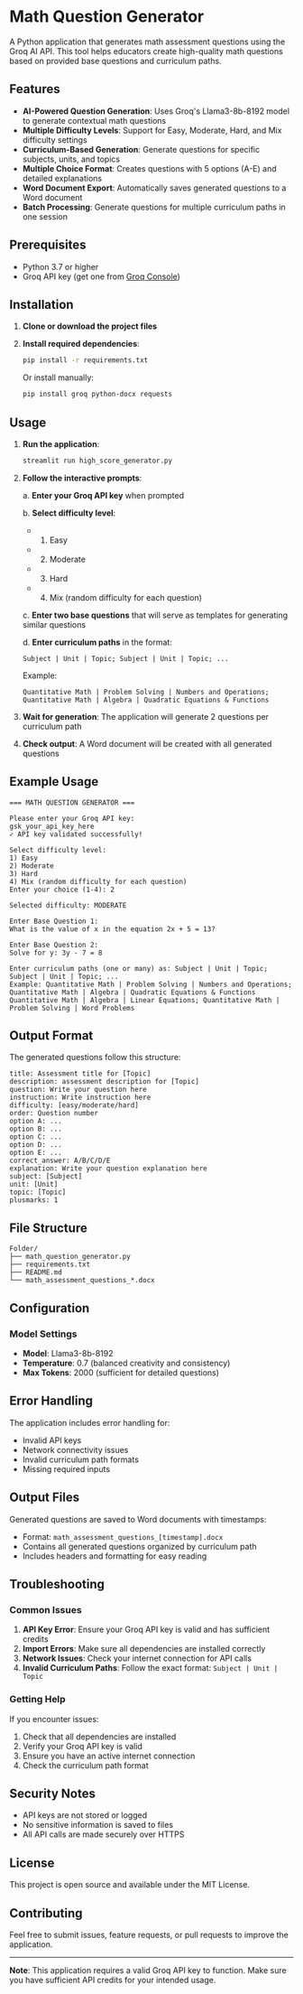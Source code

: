# Math Question Generator

A Python application that generates math assessment questions using the Groq AI API. This tool helps educators create high-quality math questions based on provided base questions and curriculum paths.

## Features

- **AI-Powered Question Generation**: Uses Groq's Llama3-8b-8192 model to generate contextual math questions
- **Multiple Difficulty Levels**: Support for Easy, Moderate, Hard, and Mix difficulty settings
- **Curriculum-Based Generation**: Generate questions for specific subjects, units, and topics
- **Multiple Choice Format**: Creates questions with 5 options (A-E) and detailed explanations
- **Word Document Export**: Automatically saves generated questions to a Word document
- **Batch Processing**: Generate questions for multiple curriculum paths in one session

## Prerequisites

- Python 3.7 or higher
- Groq API key (get one from [Groq Console](https://console.groq.com/))

## Installation

1. **Clone or download the project files**

2. **Install required dependencies**:
   ```bash
   pip install -r requirements.txt
   ```

   Or install manually:
   ```bash
   pip install groq python-docx requests
   ```

## Usage

1. **Run the application**:
   ```bash
   streamlit run high_score_generator.py
   ```

2. **Follow the interactive prompts**:

   a. **Enter your Groq API key** when prompted
   
   b. **Select difficulty level**:
      - 1) Easy
      - 2) Moderate
      - 3) Hard
      - 4) Mix (random difficulty for each question)
   
   c. **Enter two base questions** that will serve as templates for generating similar questions
   
   d. **Enter curriculum paths** in the format:
      ```
      Subject | Unit | Topic; Subject | Unit | Topic; ...
      ```
      
      Example:
      ```
      Quantitative Math | Problem Solving | Numbers and Operations; Quantitative Math | Algebra | Quadratic Equations & Functions
      ```

3. **Wait for generation**: The application will generate 2 questions per curriculum path

4. **Check output**: A Word document will be created with all generated questions

## Example Usage

```
=== MATH QUESTION GENERATOR ===

Please enter your Groq API key:
gsk_your_api_key_here
✓ API key validated successfully!

Select difficulty level:
1) Easy
2) Moderate
3) Hard
4) Mix (random difficulty for each question)
Enter your choice (1-4): 2

Selected difficulty: MODERATE

Enter Base Question 1:
What is the value of x in the equation 2x + 5 = 13?

Enter Base Question 2:
Solve for y: 3y - 7 = 8

Enter curriculum paths (one or many) as: Subject | Unit | Topic; Subject | Unit | Topic; ...
Example: Quantitative Math | Problem Solving | Numbers and Operations; Quantitative Math | Algebra | Quadratic Equations & Functions
Quantitative Math | Algebra | Linear Equations; Quantitative Math | Problem Solving | Word Problems
```

## Output Format

The generated questions follow this structure:

```
title: Assessment title for [Topic]
description: assessment description for [Topic]
question: Write your question here
instruction: Write instruction here
difficulty: [easy/moderate/hard]
order: Question number
option A: ...
option B: ...
option C: ...
option D: ...
option E: ...
correct_answer: A/B/C/D/E
explanation: Write your question explanation here
subject: [Subject]
unit: [Unit]
topic: [Topic]
plusmarks: 1
```

## File Structure

```
Folder/
├── math_question_generator.py    
├── requirements.txt              
├── README.md                     
└── math_assessment_questions_*.docx  
```

## Configuration

### Model Settings
- **Model**: Llama3-8b-8192
- **Temperature**: 0.7 (balanced creativity and consistency)
- **Max Tokens**: 2000 (sufficient for detailed questions)

## Error Handling

The application includes error handling for:
- Invalid API keys
- Network connectivity issues
- Invalid curriculum path formats
- Missing required inputs

## Output Files

Generated questions are saved to Word documents with timestamps:
- Format: `math_assessment_questions_[timestamp].docx`
- Contains all generated questions organized by curriculum path
- Includes headers and formatting for easy reading

## Troubleshooting

### Common Issues

1. **API Key Error**: Ensure your Groq API key is valid and has sufficient credits
2. **Import Errors**: Make sure all dependencies are installed correctly
3. **Network Issues**: Check your internet connection for API calls
4. **Invalid Curriculum Paths**: Follow the exact format: `Subject | Unit | Topic`

### Getting Help

If you encounter issues:
1. Check that all dependencies are installed
2. Verify your Groq API key is valid
3. Ensure you have an active internet connection
4. Check the curriculum path format

## Security Notes

- API keys are not stored or logged
- No sensitive information is saved to files
- All API calls are made securely over HTTPS

## License

This project is open source and available under the MIT License.

## Contributing

Feel free to submit issues, feature requests, or pull requests to improve the application.

---

**Note**: This application requires a valid Groq API key to function. Make sure you have sufficient API credits for your intended usage.
